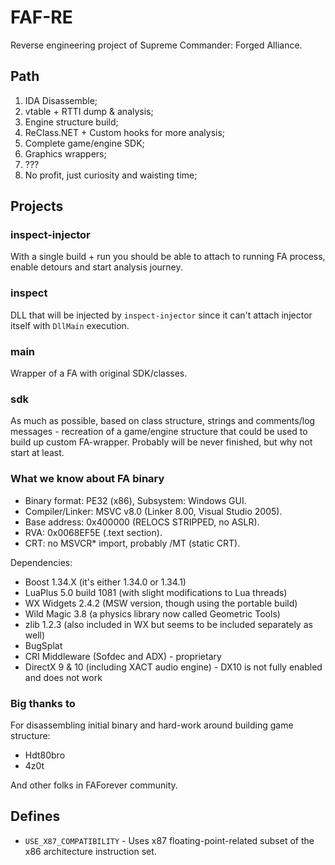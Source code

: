 # FAF-RE

Reverse engineering project of Supreme Commander: Forged Alliance.

## Path

1. IDA Disassemble;
2. vtable + RTTI dump & analysis;
3. Engine structure build;
4. ReClass.NET + Custom hooks for more analysis;
5. Complete game/engine SDK;
6. Graphics wrappers;
7. ???
8. No profit, just curiosity and waisting time;

## Projects

### inspect-injector

With a single build + run you should be able to attach to running FA process, enable detours 
and start analysis journey.

### inspect

DLL that will be injected by `inspect-injector` since it can't attach injector itself with
`DllMain` execution.

### main

Wrapper of a FA with original SDK/classes.

### sdk

As much as possible, based on class structure, strings and comments/log messages -
recreation of a game/engine structure that could be used to build up custom FA-wrapper.
Probably will be never finished, but why not start at least.


### What we know about FA binary

- Binary format: PE32 (x86), Subsystem: Windows GUI.
- Compiler/Linker: MSVC v8.0 (Linker 8.00, Visual Studio 2005).
- Base address: 0x400000 (RELOCS STRIPPED, no ASLR).
- RVA: 0x0068EF5E (.text section).
- CRT: no MSVCR* import, probably /MT (static CRT).

Dependencies:
- Boost 1.34.X (it's either 1.34.0 or 1.34.1)
- LuaPlus 5.0 build 1081 (with slight modifications to Lua threads)
- WX Widgets 2.4.2 (MSW version, though using the portable build)
- Wild Magic 3.8 (a physics library now called Geometric Tools)
- zlib 1.2.3 (also included in WX but seems to be included separately as well)
- BugSplat
- CRI Middleware (Sofdec and ADX) - proprietary
- DirectX 9 & 10 (including XACT audio engine) - DX10 is not fully enabled and does not work

### Big thanks to

For disassembling initial binary and hard-work around building game structure:
- Hdt80bro
- 4z0t 

And other folks in FAForever community.

## Defines

- `USE_X87_COMPATIBILITY` - Uses x87 floating-point-related subset of the x86 architecture instruction set.
